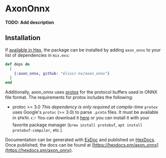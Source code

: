 # AxonOnnx

**TODO: Add description**

## Installation

If [available in Hex](https://hex.pm/docs/publish), the package can be installed
by adding `axon_onnx` to your list of dependencies in `mix.exs`:

```elixir
def deps do
  [
    {:axon_onnx, github: "elixir-nx/axon_onnx"}
  ]
end
```

Additionally, axon_onnx uses [protox](https://github.com/ahamez/protox) for the protocol buffers used in ONNX file format.
The requirements for protox includes the following:
- protoc >= 3.0 *This dependency is only required at compile-time*
  `protox` uses Google's `protoc` (>= 3.0) to parse `.proto` files. It must be available in `$PATH`.
  👉 You can download it [here](https://github.com/google/protobuf) or you can install it with your favorite package manager (`brew install protobuf`, `apt install protobuf-compiler`, etc.).

Documentation can be generated with [ExDoc](https://github.com/elixir-lang/ex_doc)
and published on [HexDocs](https://hexdocs.pm). Once published, the docs can
be found at [https://hexdocs.pm/axon_onnx](https://hexdocs.pm/axon_onnx).

